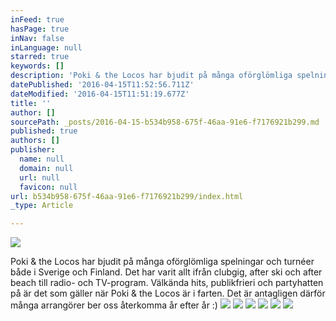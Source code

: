 ```yaml
---
inFeed: true
hasPage: true
inNav: false
inLanguage: null
starred: true
keywords: []
description: 'Poki & the Locos har bjudit på många oförglömliga spelningar och turnéer både i Sverige och Finland. Det har varit allt ifrån clubgig, after ski och after beach till radio- och TV-program. Välkända hits, publikfrieri och partyhatten på är det som gäller när Poki & the Locos är i farten. Det är antagligen därför många arrangörer ber oss återkomma år efter år :)'
datePublished: '2016-04-15T11:52:56.711Z'
dateModified: '2016-04-15T11:51:19.677Z'
title: ''
author: []
sourcePath: _posts/2016-04-15-b534b958-675f-46aa-91e6-f7176921b299.md
published: true
authors: []
publisher:
  name: null
  domain: null
  url: null
  favicon: null
url: b534b958-675f-46aa-91e6-f7176921b299/index.html
_type: Article

---
```

![](https://the-grid-user-content.s3-us-west-2.amazonaws.com/6b382f51-2c66-470f-9a48-c45071c0b19f.jpg)

Poki & the Locos har bjudit på många oförglömliga spelningar och turnéer både i Sverige och Finland. Det har varit allt ifrån clubgig, after ski och after beach till radio- och TV-program. Välkända hits, publikfrieri och partyhatten på är det som gäller när Poki & the Locos är i farten. Det är antagligen därför många arrangörer ber oss återkomma år efter år :)
![](https://the-grid-user-content.s3-us-west-2.amazonaws.com/b4931895-bca1-432a-94bb-bbfd99de0abe.jpg)
![](https://the-grid-user-content.s3-us-west-2.amazonaws.com/f1e3c10a-f428-43a2-b72d-b93b966a96e3.jpg)
![](https://the-grid-user-content.s3-us-west-2.amazonaws.com/edda8219-7d50-4696-b37d-b996704a95bd.jpg)
![](https://the-grid-user-content.s3-us-west-2.amazonaws.com/8e9a6d88-5448-4766-8768-956879b197d2.jpg)
![](https://the-grid-user-content.s3-us-west-2.amazonaws.com/7b67ae58-d60f-4b13-9048-fcd1b2747047.png)
![](https://the-grid-user-content.s3-us-west-2.amazonaws.com/343fa94b-57dd-4134-bb96-a0d8508949cf.png)